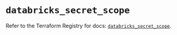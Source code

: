 # `databricks_secret_scope`

Refer to the Terraform Registry for docs: [`databricks_secret_scope`](https://registry.terraform.io/providers/databricks/databricks/1.72.0/docs/resources/secret_scope).

